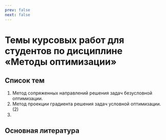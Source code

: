 ```yaml
---
prev: false
next: false
---
```


# Темы курсовых работ для студентов по дисциплине «Методы оптимизации»

## Список тем

1. Метод сопряженных направлений решения задач безусловной оптимизации.
2. Метод проекции градиента решения задач условной оптимизации. (2)
3. 

## Основная литература